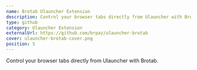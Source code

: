 ```yaml
---
name: Brotab Ulauncher Extension
description: Control your browser tabs directly from Ulauncher with Brotab.
type: github
category: Ulauncher Extension
externalUrl: https://github.com/brpaz/ulauncher-brotab
cover: ulauncher-brotab-cover.png
position: 5
---
```


Control your browser tabs directly from Ulauncher with Brotab.
